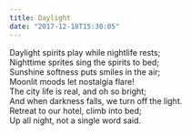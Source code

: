 ```yaml
---
title: Daylight
date: "2017-12-18T15:30:05"
---
```


Daylight spirits play while nightlife rests;
<br>
Nighttime sprites sing the spirits to bed;
<br>
Sunshine softness puts smiles in the air;
<br>
Moonlit moods let nostalgia flare!
<br>
The city life is real, and oh so bright;
<br>
And when darkness falls, we turn off the light.
<br>
Retreat to our hotel, climb into bed;
<br>
Up all night, not a single word said.